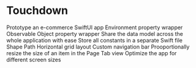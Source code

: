 # Touchdown
Prototype an e-commerce SwiftUI app
Environment property wrapper
Observable Object property wrapper
Share the data model across the whole application with ease
Store all constants in a separate Swift file
Shape Path
Horizontal grid layout
Custom navigation bar
Prooportionally resize the size of an item in the Page Tab view
Optimize the app for different screen sizes
